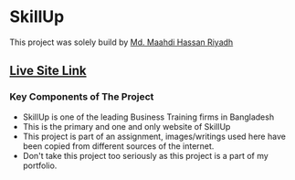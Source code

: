 # SkillUp

This project was solely build by [Md. Maahdi Hassan Riyadh](https://github.com/mahadihassanriyadh)


## [Live Site Link](https://skillup-mahadihassanriyadh.netlify.app/)



### Key Components of The Project

* SkillUp is one of the leading Business Training firms in Bangladesh
* This is the primary and one and only website of SkillUp
* This project is part of an assignment, images/writings used here have been copied from different sources of the internet. 
* Don't take this project too seriously as this project is a part of my portfolio.
